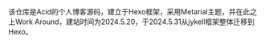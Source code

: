 该仓库是Acid的个人博客源码，建立于Hexo框架，采用Metarial主题，并在此之上Work Around，建站时间为2024.5.20，于2024.5.31从jykell框架整体迁移到Hexo。
